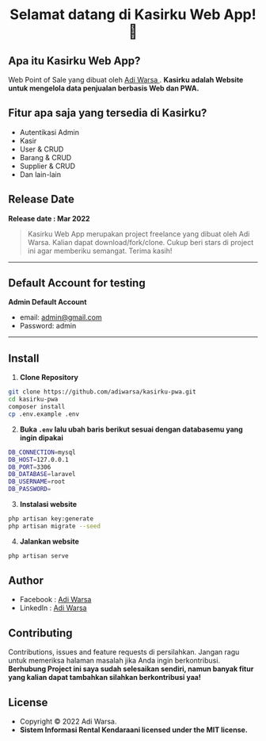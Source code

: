 <h1 align="center">Selamat datang di Kasirku Web App! 👋</h1>

## Apa itu Kasirku Web App?

Web Point of Sale yang dibuat oleh <a href="https://github.com/adiwarsa"> Adi Warsa </a>. **Kasirku adalah Website untuk mengelola data penjualan berbasis Web dan PWA.**

## Fitur apa saja yang tersedia di Kasirku?

- Autentikasi Admin
- Kasir
- User & CRUD
- Barang & CRUD
- Supplier & CRUD
- Dan lain-lain

## Release Date

**Release date : Mar 2022**

> Kasirku Web App merupakan project freelance yang dibuat oleh Adi Warsa. Kalian dapat download/fork/clone. Cukup beri stars di project ini agar memberiku semangat. Terima kasih!

---

## Default Account for testing

**Admin Default Account**

- email: admin@gmail.com
- Password: admin

---

## Install

1. **Clone Repository**

```bash
git clone https://github.com/adiwarsa/kasirku-pwa.git
cd kasirku-pwa
composer install
cp .env.example .env
```

2. **Buka `.env` lalu ubah baris berikut sesuai dengan databasemu yang ingin dipakai**

```bash
DB_CONNECTION=mysql
DB_HOST=127.0.0.1
DB_PORT=3306
DB_DATABASE=laravel
DB_USERNAME=root
DB_PASSWORD=
```

3. **Instalasi website**

```bash
php artisan key:generate
php artisan migrate --seed
```

4. **Jalankan website**

```bash
php artisan serve
```

## Author

- Facebook : <a href="https://www.facebook.com/adi.limitha13/"> Adi Warsa</a>
- LinkedIn : <a href="https://www.linkedin.com/in/adiwarsa/"> Adi Warsa</a>

## Contributing

Contributions, issues and feature requests di persilahkan.
Jangan ragu untuk memeriksa halaman masalah jika Anda ingin berkontribusi. **Berhubung Project ini saya sudah selesaikan sendiri, namun banyak fitur yang kalian dapat tambahkan silahkan berkontribusi yaa!**

## License

- Copyright © 2022 Adi Warsa.
- **Sistem Informasi Rental Kendaraani licensed under the MIT license.**
